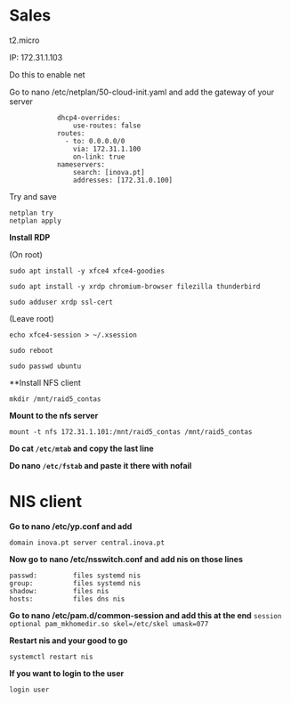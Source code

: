 # Sales

t2.micro

IP: 172.31.1.103

Do this to enable net

Go to nano /etc/netplan/50-cloud-init.yaml and add the gateway of your server
```
            dhcp4-overrides:
                use-routes: false
            routes:
              - to: 0.0.0.0/0
                via: 172.31.1.100
                on-link: true
            nameservers:
                search: [inova.pt]
                addresses: [172.31.0.100]
```
Try and save
```
netplan try
netplan apply
```
**Install RDP**

(On root)

`sudo apt install -y xfce4 xfce4-goodies`

`sudo apt install -y xrdp chromium-browser filezilla thunderbird`

`sudo adduser xrdp ssl-cert`

(Leave root)

`echo xfce4-session > ~/.xsession`

`sudo reboot`

`sudo passwd ubuntu`

**Install NFS client

`mkdir /mnt/raid5_contas`

**Mount to the nfs server**

`mount -t nfs 172.31.1.101:/mnt/raid5_contas /mnt/raid5_contas`

**Do cat `/etc/mtab` and copy the last line**

**Do nano `/etc/fstab` and paste it there with nofail**

# NIS client

**Go to nano /etc/yp.conf and add**

`domain inova.pt server central.inova.pt`

**Now go to nano /etc/nsswitch.conf and add nis on those lines**
```
passwd:         files systemd nis
group:          files systemd nis
shadow:         files nis
hosts:          files dns nis
```
**Go to nano /etc/pam.d/common-session and add this at the end** 
`session optional pam_mkhomedir.so skel=/etc/skel umask=077`

**Restart nis and your good to go**

`systemctl restart nis`

**If you want to login to the user**

`login user`

